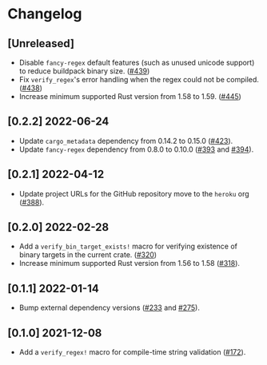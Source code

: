 # Changelog

## [Unreleased]

- Disable `fancy-regex` default features (such as unused unicode support) to reduce buildpack binary size. ([#439](https://github.com/heroku/libcnb.rs/pull/439))
- Fix `verify_regex`'s error handling when the regex could not be compiled. ([#438](https://github.com/heroku/libcnb.rs/pull/438))
- Increase minimum supported Rust version from 1.58 to 1.59. ([#445](https://github.com/heroku/libcnb.rs/pull/445))

## [0.2.2] 2022-06-24

- Update `cargo_metadata` dependency from 0.14.2 to 0.15.0 ([#423](https://github.com/heroku/libcnb.rs/pull/423)).
- Update `fancy-regex` dependency from 0.8.0 to 0.10.0 ([#393](https://github.com/heroku/libcnb.rs/pull/393) and [#394](https://github.com/heroku/libcnb.rs/pull/394)).

## [0.2.1] 2022-04-12

- Update project URLs for the GitHub repository move to the `heroku` org ([#388](https://github.com/heroku/libcnb.rs/pull/388)).

## [0.2.0] 2022-02-28

- Add a `verify_bin_target_exists!` macro for verifying existence of binary targets in the current crate. ([#320](https://github.com/heroku/libcnb.rs/pull/320))
- Increase minimum supported Rust version from 1.56 to 1.58 ([#318](https://github.com/heroku/libcnb.rs/pull/318)).

## [0.1.1] 2022-01-14

- Bump external dependency versions ([#233](https://github.com/heroku/libcnb.rs/pull/233) and [#275](https://github.com/heroku/libcnb.rs/pull/275)).

## [0.1.0] 2021-12-08

- Add a `verify_regex!` macro for compile-time string validation ([#172](https://github.com/heroku/libcnb.rs/pull/172)).

